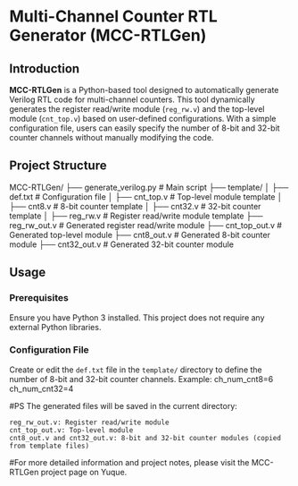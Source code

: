 # Multi-Channel Counter RTL Generator (MCC-RTLGen)

## Introduction

**MCC-RTLGen** is a Python-based tool designed to automatically generate Verilog RTL code for multi-channel counters. This tool dynamically generates the register read/write module (`reg_rw.v`) and the top-level module (`cnt_top.v`) based on user-defined configurations. With a simple configuration file, users can easily specify the number of 8-bit and 32-bit counter channels without manually modifying the code.

## Project Structure
MCC-RTLGen/
├── generate_verilog.py       # Main script
├── template/
│   ├── def.txt               # Configuration file
│   ├── cnt_top.v             # Top-level module template
│   ├── cnt8.v                # 8-bit counter template
│   ├── cnt32.v               # 32-bit counter template
│   ├── reg_rw.v              # Register read/write module template
├── reg_rw_out.v              # Generated register read/write module
├── cnt_top_out.v             # Generated top-level module
├── cnt8_out.v                # Generated 8-bit counter module
├── cnt32_out.v               # Generated 32-bit counter module

## Usage

### Prerequisites
Ensure you have Python 3 installed. This project does not require any external Python libraries.

### Configuration File
Create or edit the `def.txt` file in the `template/` directory to define the number of 8-bit and 32-bit counter channels. Example:
ch_num_cnt8=6
ch_num_cnt32=4



#PS
The generated files will be saved in the current directory:

    reg_rw_out.v: Register read/write module
    cnt_top_out.v: Top-level module
    cnt8_out.v and cnt32_out.v: 8-bit and 32-bit counter modules (copied from template files)

#For more detailed information and project notes, please visit the MCC-RTLGen project page on Yuque.
